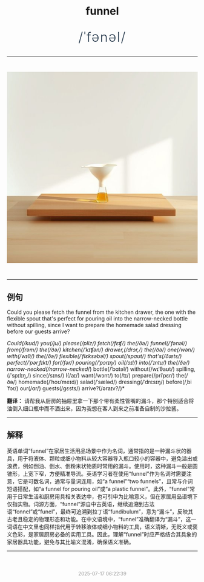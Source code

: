 <div align="center">

# funnel

<div style="margin: 30px 0;">
<h1 style="font-size: 2.5em; font-weight: 300; letter-spacing: 2px; margin: 0; color: #2c3e50;">
/ˈfənəl/
</h1>
</div>

</div>

---

<div align="center" style="margin: 40px 0;">

![funnel](images/funnel.png)

</div>

---

## 例句

Could you please fetch the funnel from the kitchen drawer, the one with the flexible spout that's perfect for pouring oil into the narrow-necked bottle without spilling, since I want to prepare the homemade salad dressing before our guests arrive?

*Could(/kʊd/) you(/ju/) please(/pliz/) fetch(/fɛʧ/) the(/ðə/) funnel(/ˈfənəl/) from(/frəm/) the(/ðə/) kitchen(/ˈkɪʧən/) drawer,(/drɔr,/) the(/ðə/) one(/wən/) with(/wɪθ/) the(/ðə/) flexible(/ˈflɛksəbəl/) spout(/spaʊt/) that's(/ðæts/) perfect(/ˈpərˌfɪkt/) for(/fər/) pouring(/ˈpɔrɪŋ/) oil(/ɔɪl/) into(/ˈɪntu/) the(/ðə/) narrow-necked(/narrow-necked*/) bottle(/ˈbɑtəl/) without(/wɪˈθaʊt/) spilling,(/ˈspɪlɪŋ,/) since(/sɪns/) I(/aɪ/) want(/wɔnt/) to(/tɪ/) prepare(/priˈpɛr/) the(/ðə/) homemade(/ˈhoʊˈmeɪd/) salad(/ˈsæləd/) dressing(/ˈdrɛsɪŋ/) before(/ˌbiˈfɔr/) our(/ɑr/) guests(/gɛsts/) arrive?(/əraɪv?/)*

**翻译：** 请帮我从厨房的抽屉里拿一下那个带有柔性管嘴的漏斗，那个特别适合将油倒入细口瓶中而不洒出来，因为我想在客人到来之前准备自制的沙拉酱。

---

## 解释

英语单词“funnel”在家居生活用品场景中作为名词，通常指的是一种漏斗状的器具，用于将液体、颗粒或细小物料从较大容器导入瓶口较小的容器中，避免溢出或浪费，例如倒油、倒水、倒粉末状物质时常用的漏斗。使用时，这种漏斗一般是圆锥形，上宽下窄，方便精准导流。英语学习者在使用“funnel”作为名词时需要注意，它是可数名词，通常与量词连用，如“a funnel”“two funnels”，且常与介词短语搭配，如“a funnel for pouring oil”或“a plastic funnel”。此外，“funnel”常用于日常生活和厨房用具相关表达中，也可引申为比喻意义，但在家居用品语境下仅指实物。词源方面，“funnel”源自中古英语，继续追溯到古法语“fonnel”或“funel”，最终可追溯到拉丁语“fundibulum”，意为“漏斗”，反映其古老且稳定的物理形态和功能。在中文语境中，“funnel”准确翻译为“漏斗”，这一词语在中文里也同样指代用于转移液体或细小物料的工具，语义清晰，无贬义或褒义色彩，是家居厨房必备的实用工具。因此，理解“funnel”时应严格结合其具象的家居器具功能，避免与其比喻义混淆，确保语义准确。


---

<div align="center" style="margin-top: 50px;">
<small style="color: #999; font-size: 0.9em;">2025-07-17 06:22:39</small>
</div>
